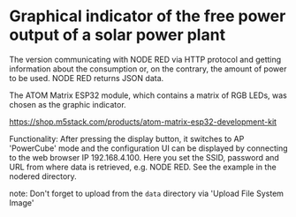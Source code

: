 # Graphical indicator of the free power output of a solar power plant

The version communicating with NODE RED via HTTP protocol and getting information about the consumption or, on the contrary, the amount of power to be used. NODE RED returns JSON data.

The ATOM Matrix ESP32 module, which contains a matrix of RGB LEDs, was chosen as the graphic indicator. 

https://shop.m5stack.com/products/atom-matrix-esp32-development-kit

Functionality:
After pressing the display button, it switches to AP 'PowerCube' mode and the configuration UI can be displayed by connecting to the web browser IP 192.168.4.100. Here you set the SSID, password and URL from where data is retrieved, e.g. NODE RED. See the example in the nodered directory.

note:
Don't forget to upload from the `data` directory via 'Upload File System Image'



